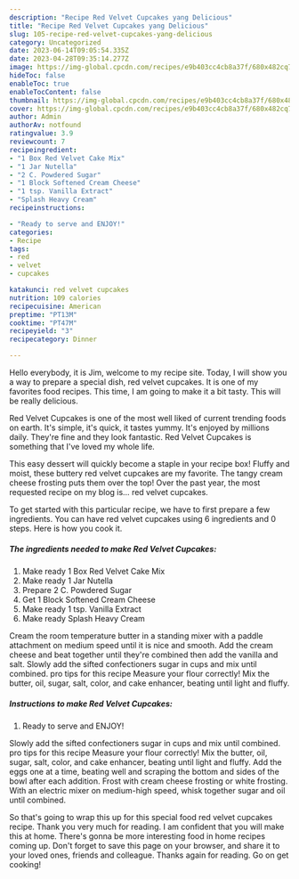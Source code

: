 ```yaml
---
description: "Recipe Red Velvet Cupcakes yang Delicious"
title: "Recipe Red Velvet Cupcakes yang Delicious"
slug: 105-recipe-red-velvet-cupcakes-yang-delicious
category: Uncategorized
date: 2023-06-14T09:05:54.335Z
date: 2023-04-28T09:35:14.277Z
image: https://img-global.cpcdn.com/recipes/e9b403cc4cb8a37f/680x482cq70/red-velvet-cupcakes-recipe-main-photo.jpg
hideToc: false
enableToc: true
enableTocContent: false
thumbnail: https://img-global.cpcdn.com/recipes/e9b403cc4cb8a37f/680x482cq70/red-velvet-cupcakes-recipe-main-photo.jpg
cover: https://img-global.cpcdn.com/recipes/e9b403cc4cb8a37f/680x482cq70/red-velvet-cupcakes-recipe-main-photo.jpg
author: Admin
authorAv: notfound
ratingvalue: 3.9
reviewcount: 7
recipeingredient:
- "1 Box Red Velvet Cake Mix"
- "1 Jar Nutella"
- "2 C. Powdered Sugar"
- "1 Block Softened Cream Cheese"
- "1 tsp. Vanilla Extract"
- "Splash Heavy Cream"
recipeinstructions:

- "Ready to serve and ENJOY!"
categories:
- Recipe
tags:
- red
- velvet
- cupcakes

katakunci: red velvet cupcakes 
nutrition: 109 calories
recipecuisine: American
preptime: "PT13M"
cooktime: "PT47M"
recipeyield: "3"
recipecategory: Dinner

---
```



Hello everybody, it is Jim, welcome to my recipe site. Today, I will show you a way to prepare a special dish, red velvet cupcakes. It is one of my favorites food recipes. This time, I am going to make it a bit tasty. This will be really delicious.

Red Velvet Cupcakes is one of the most well liked of current trending foods on earth. It's simple, it's quick, it tastes yummy. It's enjoyed by millions daily. They're fine and they look fantastic. Red Velvet Cupcakes is something that I've loved my whole life.

This easy dessert will quickly become a staple in your recipe box! Fluffy and moist, these buttery red velvet cupcakes are my favorite. The tangy cream cheese frosting puts them over the top! Over the past year, the most requested recipe on my blog is… red velvet cupcakes.


To get started with this particular recipe, we have to first prepare a few ingredients. You can have red velvet cupcakes using 6 ingredients and 0 steps. Here is how you cook it.

<!--inarticleads1-->

##### The ingredients needed to make Red Velvet Cupcakes:

1. Make ready 1 Box Red Velvet Cake Mix
1. Make ready 1 Jar Nutella
1. Prepare 2 C. Powdered Sugar
1. Get 1 Block Softened Cream Cheese
1. Make ready 1 tsp. Vanilla Extract
1. Make ready Splash Heavy Cream


Cream the room temperature butter in a standing mixer with a paddle attachment on medium speed until it is nice and smooth. Add the cream cheese and beat together until they&#39;re combined then add the vanilla and salt. Slowly add the sifted confectioners sugar in cups and mix until combined. pro tips for this recipe Measure your flour correctly! Mix the butter, oil, sugar, salt, color, and cake enhancer, beating until light and fluffy. 

<!--inarticleads2-->

##### Instructions to make Red Velvet Cupcakes:


1. Ready to serve and ENJOY!

Slowly add the sifted confectioners sugar in cups and mix until combined. pro tips for this recipe Measure your flour correctly! Mix the butter, oil, sugar, salt, color, and cake enhancer, beating until light and fluffy. Add the eggs one at a time, beating well and scraping the bottom and sides of the bowl after each addition. Frost with cream cheese frosting or white frosting. With an electric mixer on medium-high speed, whisk together sugar and oil until combined. 

So that's going to wrap this up for this special food red velvet cupcakes recipe. Thank you very much for reading. I am confident that you will make this at home. There's gonna be more interesting food in home recipes coming up. Don't forget to save this page on your browser, and share it to your loved ones, friends and colleague. Thanks again for reading. Go on get cooking!
